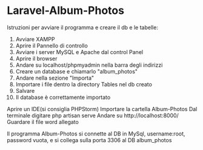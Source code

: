 # Laravel-Album-Photos
Istruzioni per avviare il programma e creare il db e le tabelle:

1. Avviare XAMPP
2. Aprire il Pannello di controllo
3. Avviare i server MySQL e Apache dal control Panel
4. Aprire il browser
5. Andare su localhost/phpmyadmin nella barra degli indirizzi
6.  Creare un database e chiamarlo "album_photos" 
7. Andare nella sezione "Importa"
8. Importare i file dentro la directory Tables nel db creato
9. Salvare
10. Il database è correttamente importato

Aprire un IDE(si consiglia PHPStorm)
Importare la cartella Album-Photos
Dal terminale digitare php artisan serve
Andare su http://localhost:8000/
Guardare il file word allegato

Il programma Album-Photos si connette al DB in MySql, username:root, password vuota, e si collega sulla porta 3306 al DB album_photos

